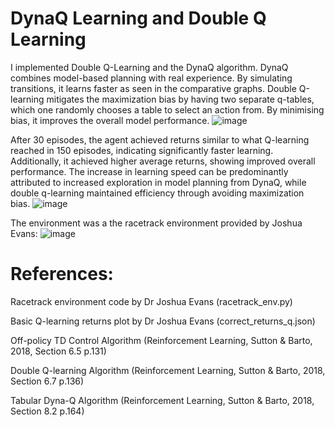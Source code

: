 # DynaQ Learning and Double Q Learning

I implemented Double Q-Learning and the DynaQ algorithm. DynaQ combines model-based planning with real experience. By simulating transitions, it learns faster as seen in the comparative graphs. Double Q-learning mitigates the maximization bias by having two separate q-tables, which one randomly chooses a table to select an action from. By minimising bias, it improves the overall model performance. 
![image](https://github.com/grahamdavies15/RaceTrackDoubleDynaQ/assets/86721524/36768c79-a4e7-46f2-8d31-1ab4a1e1b92a)


After 30 episodes, the agent achieved returns similar to what Q-learning reached in 150 episodes, indicating significantly faster learning. Additionally, it achieved higher average returns, showing improved overall performance. The increase in learning speed can be predominantly attributed to increased exploration in model planning from DynaQ, while double q-learning maintained efficiency through avoiding maximization bias.
![image](https://github.com/grahamdavies15/RaceTrackDoubleDynaQ/assets/86721524/ded6f66d-b44c-4103-b37d-9b37fc8ef03e)


The environment was a the racetrack environment provided by Joshua Evans:
![image](https://github.com/grahamdavies15/RaceTrackDoubleDynaQ/assets/86721524/73491e9f-146e-4648-b97d-d6db0a3b35ef)

# References:

Racetrack environment code by Dr Joshua Evans (racetrack_env.py)

Basic Q-learning returns plot by Dr Joshua Evans (correct_returns_q.json)

Off-policy TD Control Algorithm (Reinforcement Learning, Sutton & Barto, 2018, Section 6.5 p.131)

Double Q-learning Algorithm (Reinforcement Learning, Sutton & Barto, 2018, Section 6.7 p.136)

Tabular Dyna-Q Algorithm (Reinforcement Learning, Sutton & Barto, 2018, Section 8.2 p.164)

